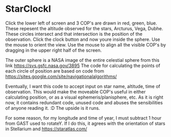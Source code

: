 # StarClockI
Click the lower left of screen and 3 COP's are drawn in red, green, blue.  These repesent the altitude observed for the stars, Arcturus, Vega, Dubhe.  These circles intersect and that intersection is the position of the observation.  Click the clock button and now youre inside the sphere.  Use the mouse to orient the view.  Use the mouse to align all the visible COP's by dragging in the upper right half of the screen. 

The outer sphere is a NASA image of the entire celestial sphere from this link https://svs.gsfc.nasa.gov/3895
The code for calculating the points of each circle of position are based on code from https://sites.google.com/site/navigationalalgorithms/

Eventually, I want this code to accept input on star name, altitude, time of observation.  This would make the moveable COP's useful in either calculating position, or as a visual ephemeris/planisphere, etc.  As it is right now, it contains redundant code, unused code and abuses the sensibilities of anyone reading it. :D  The upside is it runs. 

For some reason, for my longitude and time of year, I must subtract 1 hour from GAST used to rotateY.  If I do this, it agrees with the orientation of stars in Stellarium and https://staratlas.com/


